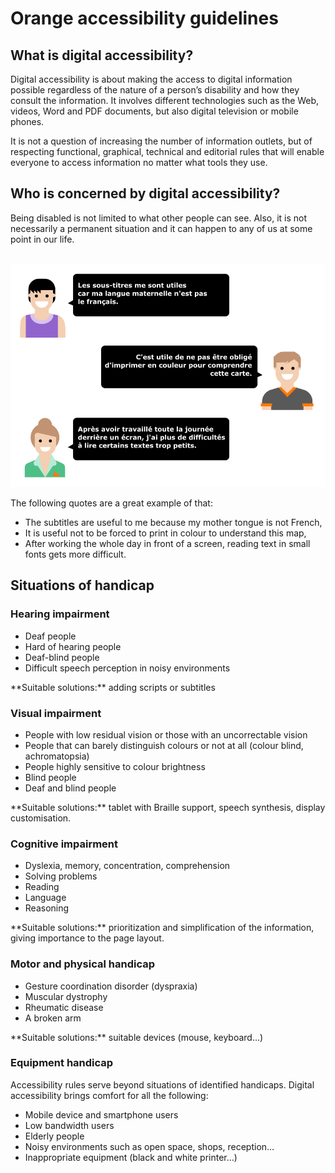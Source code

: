 # Orange accessibility guidelines
<script>$(document).ready(function () {
    setBreadcrumb([{"label":"Presentation"}]);
});</script>

## What is digital accessibility?

<div class="axs-picto axs">
Digital accessibility is about making the access to digital information possible regardless of the nature of a person’s disability and how they consult the information. It involves different technologies such as the Web, videos, Word and PDF documents, but also digital television or mobile phones.

It is not a question of increasing the number of information outlets, but of respecting functional, graphical, technical and editorial rules that will enable everyone to access information no matter what tools they use.

## Who is concerned by digital accessibility?

Being disabled is not limited to what other people can see.
Also, it is not necessarily a permanent situation and it can happen to any of us at some point in our life.

&nbsp;  
![](./images/chat.png)

<div class="sr-only">
    The following quotes are a great example of that:
    <ul>
        <li>The subtitles are useful to me because my mother tongue is not French,</li>
        <li>It is useful not to be forced to print in colour to understand this map,</li>
        <li>After working the whole day in front of a screen, reading text in small fonts gets more difficult.</li>
    </ul>
</div>

## Situations of handicap

### Hearing impairment
<div class="axs-picto auditif">
    <ul>
        <li>Deaf people</li>
        <li>Hard of hearing people</li>
        <li>Deaf-blind people</li>
        <li>Difficult speech perception in noisy environments</li>
    </ul>
**Suitable solutions:** adding scripts or subtitles
</div>

### Visual impairment

<div class="axs-picto visuel">
    <ul>
        <li>People with low residual vision or those with an uncorrectable vision</li>
        <li>People that can barely distinguish colours or not at all (colour blind, achromatopsia)</li>
        <li>People highly sensitive to colour brightness</li>
        <li>Blind people</li>
        <li>Deaf and blind people</li>
    </ul>
    **Suitable solutions:** tablet with Braille support, speech synthesis, display customisation.
</div>

### Cognitive impairment
<div class="axs-picto cognitif">
    <ul>
        <li>Dyslexia, memory, concentration, comprehension</li>
        <li>Solving problems</li> 
        <li>Reading</li>
        <li>Language</li>
        <li>Reasoning</li>
    </ul>
**Suitable solutions:** prioritization and simplification of the information, giving importance to the page layout.
</div>

### Motor and physical handicap
<div class="axs-picto physique">
    <ul>
        <li>Gesture coordination disorder (dyspraxia)</li> 
        <li>Muscular dystrophy</li>
        <li>Rheumatic disease</li>
        <li>A broken arm</li>
    </ul>
**Suitable solutions:** suitable devices (mouse, keyboard...)
</div>

### Equipment handicap
<div class="axs-picto materiel">
    Accessibility rules serve beyond situations of identified handicaps.
    Digital accessibility brings comfort for all the following:
    <ul>
        <li>Mobile device and smartphone users</li>
        <li>Low bandwidth users</li>
        <li>Elderly people</li>
        <li>Noisy environments such as open space, shops, reception…</li>
        <li>Inappropriate equipment (black and white printer…)</li>
    </ul>
</div>

&nbsp;

<!--  This file is part of a11y-guidelines | Our vision of mobile & web accessibility guidelines and best practices, with valid/invalid examples.
 Copyright (C) 2016  Orange SA
 See the Creative Commons Legal Code Attribution-ShareAlike 3.0 Unported License for more details (LICENSE file). -->